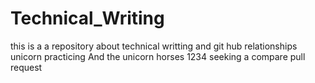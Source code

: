 # Technical_Writing
this is a a repository about technical writting 
and git hub relationships 
unicorn
practicing 
And the unicorn
horses
1234
seeking a compare pull request
